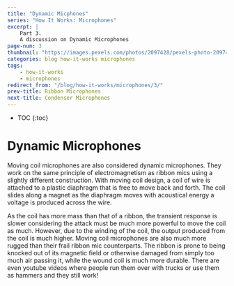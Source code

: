 ```yaml
---
title: "Dynamic Micphones"
series: "How It Works: Microphones"
excerpt: |
    Part 3.
    A discussion on Dynamic Microphones
page-num: 3
thumbnail: "https://images.pexels.com/photos/2097428/pexels-photo-2097428.jpeg"
categories: blog how-it-works microphones
tags: 
    - how-it-works
    - microphones
redirect_from: "/blog/how-it-works/microphones/3/"
prev-title: Ribbon Microphones
next-title: Condenser Microphones
---
```

* TOC
{:toc}

# Dynamic Microphones 

Moving coil microphones are also considered dynamic microphones. They work on the same principle of electromagnetism as ribbon mics using a slightly different construction. With moving coil design, a coil of wire is attached to a plastic diaphragm that is free to move back and forth. The coil slides along a magnet as the diaphragm moves with acoustical energy a voltage is produced across the wire. 

As the coil has more mass than that of a ribbon, the transient response is slower considering the attack must be much more powerful to move the coil as much. However, due to the winding of the coil, the output produced from the coil is much higher. Moving coil microphones are also much more rugged than their frail ribbon mic counterparts. The ribbon is prone to being knocked out of its magnetic field or otherwise damaged from simply too much air passing it, while the wound coil is much more durable. There are even youtube videos where people run them over with trucks or use them as hammers and they still work!